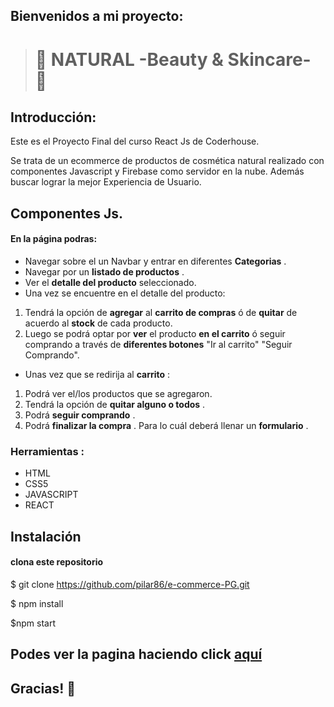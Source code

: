 ## Bienvenidos a  mi proyecto: 
>  # 	:leaves: NATURAL -Beauty & Skincare- 	:leaves:

## Introducción:


Este es el Proyecto Final del curso React Js de Coderhouse.

Se trata de un ecommerce de productos de cosmética natural realizado con componentes Javascript y Firebase como servidor en la nube. Además buscar lograr la mejor Experiencia de Usuario.


## Componentes Js. 
#### En la página podras:


- Navegar sobre el un Navbar y entrar en diferentes **Categorias** .
- Navegar por un **listado de productos** .
- Ver el **detalle del producto**  seleccionado.
- Una vez se encuentre en el detalle del producto:
1. Tendrá la opción de **agregar** al **carrito de compras** ó de **quitar** de acuerdo al **stock** de cada producto. 
2. Luego se podrá optar por **ver** el producto **en el carrito** ó seguir comprando a través de **diferentes botones** "Ir al carrito" "Seguir Comprando".

- Unas vez que se redirija al **carrito** :

1. Podrá ver el/los productos que se agregaron.
2. Tendrá la opción de **quitar alguno o todos** .
3. Podrá **seguir comprando** .
4. Podrá **finalizar la compra** . Para lo cuál deberá llenar un **formulario** .


### Herramientas :

- HTML
- CSS5
- JAVASCRIPT
- REACT 

## Instalación 

#### clona este repositorio


$ git clone https://github.com/pilar86/e-commerce-PG.git

$ npm  install

$npm start


## Podes ver la pagina  haciendo click [aquí](e-commerce-4c9kc2zbd-pilar86.vercel.app)

## Gracias! :sparkling_heart:


